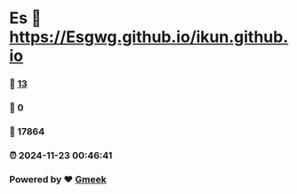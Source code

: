 # Es :link: https://Esgwg.github.io/ikun.github.io 
### :page_facing_up: [13](https://Esgwg.github.io/ikun.github.io/tag.html) 
### :speech_balloon: 0 
### :hibiscus: 17864 
### :alarm_clock: 2024-11-23 00:46:41 
### Powered by :heart: [Gmeek](https://github.com/Meekdai/Gmeek)

